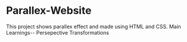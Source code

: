 # Parallex-Website
This project shows parallex effect and made using HTML and CSS.
Main Learnings--
     Persepective
     Transformations
     
